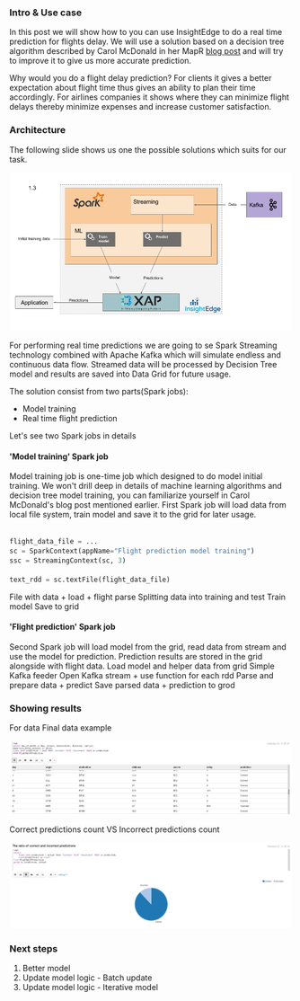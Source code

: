 
### Intro & Use case
In this post we will show how to you can use InsightEdge to do a real time prediction for flights delay. We will use a solution based on a decision tree algorithm described by Carol McDonald in her MapR [blog post](https://www.mapr.com/blog/apache-spark-machine-learning-tutorial) and will try to improve it to give us more accurate prediction.
 
Why would you do a flight delay prediction? For clients it gives a better expectation about flight time thus gives an ability to plan their time accordingly. For airlines companies it shows where they can minimize flight delays thereby minimize expenses and increase customer satisfaction.   
### Architecture

The following slide shows us one the possible solutions which suits for our task.

![Architecture](img/architecture.png)

For performing real time predictions we are going to se Spark Streaming technology combined with Apache Kafka which will simulate endless and continuous data flow. Streamed data will be processed by Decision Tree model and results are saved into Data Grid for future usage.

The solution consist from two parts(Spark jobs):
- Model training
- Real time flight prediction

Let's see two Spark jobs in details

#### 'Model training' Spark job

Model training job is one-time job which designed to do model initial training. We won't drill deep in details of machine learning algorithms and decision tree model training, you can familiarize yourself in Carol McDonald's blog post mentioned earlier.
First Spark job will load data from local file system, train model and save it to the grid for later usage.

```python

flight_data_file = ...
sc = SparkContext(appName="Flight prediction model training")
ssc = StreamingContext(sc, 3)

text_rdd = sc.textFile(flight_data_file)

```

File with data + load + flight parse
Splitting data into training and test
Train model
Save to grid

#### 'Flight prediction' Spark job
Second Spark job will load model from the grid, read data from stream and use the model for prediction. Prediction results are stored in the grid alongside with flight data.
Load model and helper data from grid
Simple Kafka feeder
Open Kafka stream + use function for each rdd
Parse and prepare data  + predict
Save parsed data + prediction to grod


### Showing results

For data
Final data example

![Data example](img/final_data_example.png)

Correct predictions count VS Incorrect predictions count

![Prediction ratio](img/ratio_predictions.png)

### Next steps

1. Better model
2. Update model logic - Batch update
3. Update model logic - Iterative model
